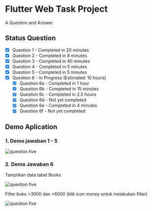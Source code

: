 # Flutter Web Task Project

A Question and Answer

## Status Question
- [x] Question 1 - Completed in 20 minutes
- [X] Question 2 - Completed in 8 minutes
- [x] Question 3 - Completed in 40 minutes
- [x] Question 4 - Completed in 5 minutes
- [x] Question 5 - Completed in 5 minutes
- [x] Question 6 - In Progress (Estimated: 10 hours)
  - [x] Question 6a - Completed in 1 hour
  - [x] Question 6b - Completed in 15 minutes
  - [x] Question 6c - Completed in 2.5 hours
  - [x] Question 6d - Not yet completed
  - [x] Question 6e - Completed in 4 minutes
  - [x] Question 6f - Not yet completed

## Demo Aplication
### 1. Demo jawaban 1 - 5
![question five](https://i.ibb.co/frMbjws/2023-09-30-145329.png)

### 2. Demo Jawaban 6
Tampilkan data tabel Books

![question five](https://i.ibb.co/VJymNTM/2023-09-30-150533.png)


Filter buku >3000 dan <6000 (klik icon money untuk melakukan filter)

![question five](https://i.ibb.co/cQ5ySYc/2023-09-30-150733.png)

